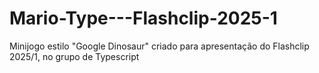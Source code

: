 # Mario-Type---Flashclip-2025-1
Minijogo estilo "Google Dinosaur" criado para apresentação do Flashclip 2025/1, no grupo de Typescript
